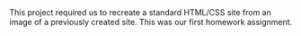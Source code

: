 ##

This project required us to recreate a standard HTML/CSS site from an image of a previously created site. This was our first homework assignment. 

